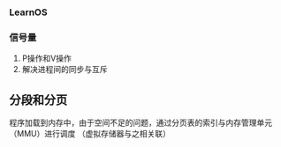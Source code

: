 ### LearnOS

### 信号量
 1. P操作和V操作
 2. 解决进程间的同步与互斥
 

## 分段和分页
 程序加载到内存中，由于空间不足的问题，通过分页表的索引与内存管理单元（MMU）进行调度
  （虚拟存储器与之相关联）
 

 
